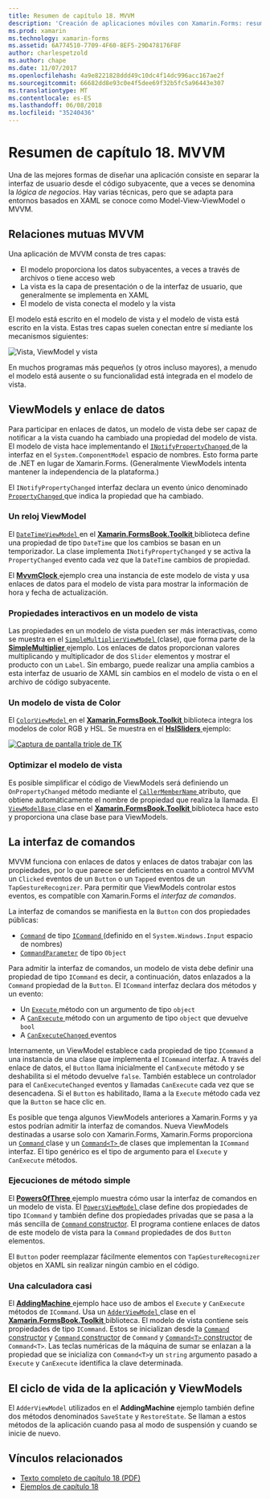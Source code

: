 ```yaml
---
title: Resumen de capítulo 18. MVVM
description: 'Creación de aplicaciones móviles con Xamarin.Forms: resumen de capítulo 18. MVVM'
ms.prod: xamarin
ms.technology: xamarin-forms
ms.assetid: 6A774510-7709-4F60-8EF5-29D478176F8F
author: charlespetzold
ms.author: chape
ms.date: 11/07/2017
ms.openlocfilehash: 4a9e8221828ddd49c10dc4f14dc996acc167ae2f
ms.sourcegitcommit: 66682dd8e93c0e4f5dee69f32b5fc5a96443e307
ms.translationtype: MT
ms.contentlocale: es-ES
ms.lasthandoff: 06/08/2018
ms.locfileid: "35240436"
---
```

# <a name="summary-of-chapter-18-mvvm"></a>Resumen de capítulo 18. MVVM

Una de las mejores formas de diseñar una aplicación consiste en separar la interfaz de usuario desde el código subyacente, que a veces se denomina la *lógica de negocios*. Hay varias técnicas, pero que se adapta para entornos basados en XAML se conoce como Model-View-ViewModel o MVVM.

## <a name="mvvm-interrelationships"></a>Relaciones mutuas MVVM

Una aplicación de MVVM consta de tres capas:

- El modelo proporciona los datos subyacentes, a veces a través de archivos o tiene acceso web
- La vista es la capa de presentación o de la interfaz de usuario, que generalmente se implementa en XAML
- El modelo de vista conecta el modelo y la vista

El modelo está escrito en el modelo de vista y el modelo de vista está escrito en la vista. Estas tres capas suelen conectan entre sí mediante los mecanismos siguientes:

![Vista, ViewModel y vista](images/ch18fg03.png "MVVM")

En muchos programas más pequeños (y otros incluso mayores), a menudo el modelo está ausente o su funcionalidad está integrada en el modelo de vista.

## <a name="viewmodels-and-data-binding"></a>ViewModels y enlace de datos

Para participar en enlaces de datos, un modelo de vista debe ser capaz de notificar a la vista cuando ha cambiado una propiedad del modelo de vista. El modelo de vista hace implementando el [ `INotifyPropertyChanged` ](https://developer.xamarin.com/api/type/System.ComponentModel.INotifyPropertyChanged/) de la interfaz en el `System.ComponentModel` espacio de nombres. Esto forma parte de .NET en lugar de Xamarin.Forms. (Generalmente ViewModels intenta mantener la independencia de la plataforma.)

El `INotifyPropertyChanged` interfaz declara un evento único denominado [ `PropertyChanged` ](https://developer.xamarin.com/api/type/System.ComponentModel.INotifyPropertyChanged/) que indica la propiedad que ha cambiado.

### <a name="a-viewmodel-clock"></a>Un reloj ViewModel

El [ `DateTimeViewModel` ](https://github.com/xamarin/xamarin-forms-book-samples/blob/master/Libraries/Xamarin.FormsBook.Toolkit/Xamarin.FormsBook.Toolkit/DateTimeViewModel.cs) en el [ **Xamarin.FormsBook.Toolkit** ](https://github.com/xamarin/xamarin-forms-book-samples/tree/master/Libraries/Xamarin.FormsBook.Toolkit/Xamarin.FormsBook.Toolkit) biblioteca define una propiedad de tipo `DateTime` que los cambios se basan en un temporizador. La clase implementa `INotifyPropertyChanged` y se activa la `PropertyChanged` evento cada vez que la `DateTime` cambios de propiedad.

El [ **MvvmClock** ](https://github.com/xamarin/xamarin-forms-book-samples/tree/master/Chapter18/MvvmClock) ejemplo crea una instancia de este modelo de vista y usa enlaces de datos para el modelo de vista para mostrar la información de hora y fecha de actualización.

### <a name="interactive-properties-in-a-viewmodel"></a>Propiedades interactivos en un modelo de vista

Las propiedades en un modelo de vista pueden ser más interactivas, como se muestra en el [ `SimpleMultiplierViewModel` ](https://github.com/xamarin/xamarin-forms-book-samples/blob/master/Chapter18/SimpleMultiplier/SimpleMultiplier/SimpleMultiplier/SimpleMultiplierViewModel.cs) (clase), que forma parte de la [ **SimpleMultiplier** ](https://github.com/xamarin/xamarin-forms-book-samples/tree/master/Chapter18/SimpleMultiplier) ejemplo. Los enlaces de datos proporcionan valores multiplicando y multiplicador de dos `Slider` elementos y mostrar el producto con un `Label`. Sin embargo, puede realizar una amplia cambios a esta interfaz de usuario de XAML sin cambios en el modelo de vista o en el archivo de código subyacente.

### <a name="a-color-viewmodel"></a>Un modelo de vista de Color

El [ `ColorViewModel` ](https://github.com/xamarin/xamarin-forms-book-samples/blob/master/Libraries/Xamarin.FormsBook.Toolkit/Xamarin.FormsBook.Toolkit/ColorViewModel.cs) en el [ **Xamarin.FormsBook.Toolkit** ](https://github.com/xamarin/xamarin-forms-book-samples/tree/master/Libraries/Xamarin.FormsBook.Toolkit/Xamarin.FormsBook.Toolkit) biblioteca integra los modelos de color RGB y HSL. Se muestra en el [ **HslSliders** ](https://github.com/xamarin/xamarin-forms-book-samples/tree/master/Chapter18/HslSliders) ejemplo:

[![Captura de pantalla triple de TK](images/ch18fg08-small.png "HSL Color modelo")](images/ch18fg08-large.png#lightbox "HSL modelo de Color")

### <a name="streamlining-the-viewmodel"></a>Optimizar el modelo de vista

Es posible simplificar el código de ViewModels será definiendo un `OnPropertyChanged` método mediante el [ `CallerMemberName` ](https://developer.xamarin.com/api/type/System.Runtime.CompilerServices.CallerMemberNameAttribute/) atributo, que obtiene automáticamente el nombre de propiedad que realiza la llamada. El [ `ViewModelBase` ](https://github.com/xamarin/xamarin-forms-book-samples/blob/master/Libraries/Xamarin.FormsBook.Toolkit/Xamarin.FormsBook.Toolkit/ViewModelBase.cs) clase en el [ **Xamarin.FormsBook.Toolkit** ](https://github.com/xamarin/xamarin-forms-book-samples/tree/master/Libraries/Xamarin.FormsBook.Toolkit/Xamarin.FormsBook.Toolkit) biblioteca hace esto y proporciona una clase base para ViewModels.

## <a name="the-command-interface"></a>La interfaz de comandos

MVVM funciona con enlaces de datos y enlaces de datos trabajar con las propiedades, por lo que parece ser deficientes en cuanto a control MVVM un `Clicked` eventos de un `Button` o un `Tapped` eventos de un `TapGestureRecognizer`. Para permitir que ViewModels controlar estos eventos, es compatible con Xamarin.Forms el *interfaz de comandos*.

La interfaz de comandos se manifiesta en la `Button` con dos propiedades públicas:

- [`Command`](https://developer.xamarin.com/api/property/Xamarin.Forms.Button.Command/) de tipo [ `ICommand` ](https://developer.xamarin.com/api/type/System.Windows.Input.ICommand/) (definido en el `System.Windows.Input` espacio de nombres)
- [`CommandParameter`](https://developer.xamarin.com/api/property/Xamarin.Forms.Button.CommandParameter/) de tipo `Object`

Para admitir la interfaz de comandos, un modelo de vista debe definir una propiedad de tipo `ICommand` es decir, a continuación, datos enlazados a la `Command` propiedad de la `Button`. El `ICommand` interfaz declara dos métodos y un evento:

- Un [ `Execute` ](https://developer.xamarin.com/api/member/System.Windows.Input.ICommand.Execute/p/System.Object/) método con un argumento de tipo `object`
- A [ `CanExecute` ](https://developer.xamarin.com/api/member/System.Windows.Input.ICommand.CanExecute/p/System.Object/) método con un argumento de tipo `object` que devuelve `bool`
- A [ `CanExecuteChanged` ](https://developer.xamarin.com/api/event/System.Windows.Input.ICommand.CanExecuteChanged/) eventos

Internamente, un ViewModel establece cada propiedad de tipo `ICommand` a una instancia de una clase que implementa el `ICommand` interfaz. A través del enlace de datos, el `Button` llama inicialmente el `CanExecute` método y se deshabilita si el método devuelve `false`. También establece un controlador para el `CanExecuteChanged` eventos y llamadas `CanExecute` cada vez que se desencadena. Si el `Button` es habilitado, llama a la `Execute` método cada vez que la `Button` se hace clic en.

Es posible que tenga algunos ViewModels anteriores a Xamarin.Forms y ya estos podrían admitir la interfaz de comandos. Nueva ViewModels destinadas a usarse solo con Xamarin.Forms, Xamarin.Forms proporciona un [ `Command` ](https://developer.xamarin.com/api/type/Xamarin.Forms.Command/) clase y un [ `Command<T>` ](https://developer.xamarin.com/api/type/Xamarin.Forms.Command%3CT%3E/) de clases que implementan la `ICommand` interfaz. El tipo genérico es el tipo de argumento para el `Execute` y `CanExecute` métodos.

### <a name="simple-method-executions"></a>Ejecuciones de método simple

El [ **PowersOfThree** ](https://github.com/xamarin/xamarin-forms-book-samples/tree/master/Chapter18/PowersOfThree) ejemplo muestra cómo usar la interfaz de comandos en un modelo de vista. El [ `PowersViewModel` ](https://github.com/xamarin/xamarin-forms-book-samples/blob/master/Chapter18/PowersOfThree/PowersOfThree/PowersOfThree/PowersViewModel.cs) clase define dos propiedades de tipo `ICommand` y también define dos propiedades privadas que se pasa a la más sencilla de [ `Command` constructor](https://developer.xamarin.com/api/constructor/Xamarin.Forms.Command.Command/p/System.Action/). El programa contiene enlaces de datos de este modelo de vista para la `Command` propiedades de dos `Button` elementos.

El `Button` poder reemplazar fácilmente elementos con `TapGestureRecognizer` objetos en XAML sin realizar ningún cambio en el código.

### <a name="a-calculator-almost"></a>Una calculadora casi

El [ **AddingMachine** ](https://github.com/xamarin/xamarin-forms-book-samples/tree/master/Chapter18/AddingMachine) ejemplo hace uso de ambos el `Execute` y `CanExecute` métodos de `ICommand`. Usa un [ `AdderViewModel` ](https://github.com/xamarin/xamarin-forms-book-samples/blob/master/Libraries/Xamarin.FormsBook.Toolkit/Xamarin.FormsBook.Toolkit/AdderViewModel.cs) clase en el [ **Xamarin.FormsBook.Toolkit** ](https://github.com/xamarin/xamarin-forms-book-samples/blob/master/Libraries/Xamarin.FormsBook.Toolkit/Xamarin.FormsBook.Toolkit/AdderViewModel.cs) biblioteca. El modelo de vista contiene seis propiedades de tipo `ICommand`. Estos se inicializan desde la [ `Command` constructor](https://developer.xamarin.com/api/constructor/Xamarin.Forms.Command.Command/p/System.Action/) y [ `Command` constructor](https://developer.xamarin.com/api/constructor/Xamarin.Forms.Command.Command/p/System.Action/System.Func%7BSystem.Boolean%7D/) de `Command` y [ `Command<T>` constructor](https://developer.xamarin.com/api/constructor/Xamarin.Forms.Command%3CT%3E.Command%3CT%3E/p/System.Action%7BT%7D/System.Func%7BT,System.Boolean%7D/) de `Command<T>`. Las teclas numéricas de la máquina de sumar se enlazan a la propiedad que se inicializa con `Command<T>`y un `string` argumento pasado a `Execute` y `CanExecute` identifica la clave determinada.

## <a name="viewmodels-and-the-application-lifecycle"></a>El ciclo de vida de la aplicación y ViewModels

El `AdderViewModel` utilizados en el **AddingMachine** ejemplo también define dos métodos denominados `SaveState` y `RestoreState`. Se llaman a estos métodos de la aplicación cuando pasa al modo de suspensión y cuando se inicie de nuevo.



## <a name="related-links"></a>Vínculos relacionados

- [Texto completo de capítulo 18 (PDF)](https://download.xamarin.com/developer/xamarin-forms-book/XamarinFormsBook-Ch18-Apr2016.pdf)
- [Ejemplos de capítulo 18](https://github.com/xamarin/xamarin-forms-book-samples/tree/master/Chapter18)
